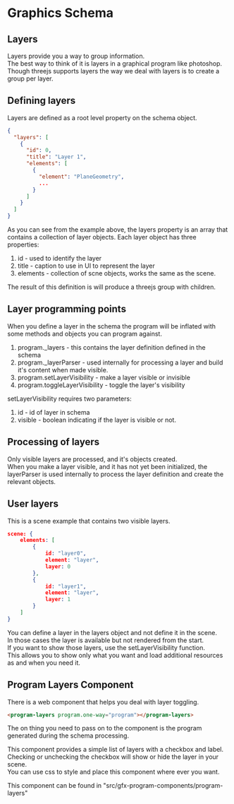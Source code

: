 # Graphics Schema

## Layers

Layers provide you a way to group information.  
The best way to think of it is layers in a graphical program like photoshop.  
Though threejs supports layers the way we deal with layers is to create a group per layer.  

## Defining layers

Layers are defined as a root level property on the schema object.

```json
{
  "layers": [
    {
      "id": 0,
      "title": "Layer 1",
      "elements": [
        {
          "element": "PlaneGeometry",
          ...
        }
      ]
    }
  ]
}
```

As you can see from the example above, the layers property is an array that contains a collection of layer objects.
Each layer object has three properties:

1. id - used to identify the layer
1. title - caption to use in UI to represent the layer
1. elements - collection of scne objects, works the same as the scene.

The result of this definition is will produce a threejs group with children.  

## Layer programming points

When you define a layer in the schema the program will be inflated with some methods and objects you can program against.

1. program._layers - this contains the layer definition defined in the schema
1. program._layerParser - used internally for processing a layer and build it's content when made visible.
1. program.setLayerVisibility - make a layer visible or invisible
1. program.toggleLayerVisibility - toggle the layer's visibility

setLayerVisibility requires two parameters:

1. id - id of layer in schema
1. visible - boolean indicating if the layer is visible or not.

## Processing of layers

Only visible layers are processed, and it's objects created.  
When you make a layer visible, and it has not yet been initialized, the layerParser is used internally to process the layer definition and create the relevant objects.

## User layers

This is a scene example that contains two visible layers.

```json
scene: {
    elements: [
        {
            id: "layer0",
            element: "layer",
            layer: 0
        },
        {
            id: "layer1",
            element: "layer",
            layer: 1
        }
    ]
}
```

You can define a layer in the layers object and not define it in the scene.  
In those cases the layer is available but not rendered from the start.  
If you want to show those layers, use the setLayerVisibility function.  
This allows you to show only what you want and load additional resources as and when you need it.  

## Program Layers Component

There is a web component that helps you deal with layer toggling.  

```html
<program-layers program.one-way="program"></program-layers>
```

The on thing you need to pass on to the component is the program generated during the schema processing.

This component provides a simple list of layers with a checkbox and label.  
Checking or unchecking the checkbox will show or hide the layer in your scene.  
You can use css to style and place this component where ever you want.

This component can be found in "src/gfx-program-components/program-layers"


